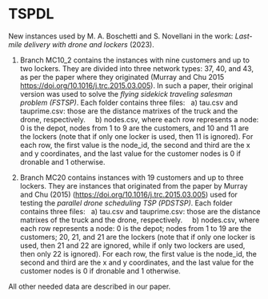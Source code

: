 # TSPDL

New instances used by M. A. Boschetti and S. Novellani in the work: _Last-mile delivery with drone and lockers_ (2023).

1) Branch MC10_2 contains the instances with nine customers and up to two lockers.
They are divided into three network types: 37, 40, and 43, as per the paper where they originated (Murray and Chu 2015 https://doi.org/10.1016/j.trc.2015.03.005). In such a paper, their original version was used to solve the _flying sidekick traveling salesman problem (FSTSP)_.
Each folder contains three files:
  a) tau.csv and tauprime.csv: those are the distance matrixes of the truck and the drone, respectively.  
  b) nodes.csv, where each row represents a node: 0 is the depot, nodes from 1 to 9 are the customers, and 10 and 11 are the lockers (note that if only one locker is used, then 11 is ignored). For each row, the first value is the node_id, the second and third are the x and y coordinates, and the last value for the customer nodes is 0 if dronable and 1 otherwise.

2) Branch MC20 contains instances with 19 customers and up to three lockers.
They are instances that originated from the paper by Murray and Chu (2015) (https://doi.org/10.1016/j.trc.2015.03.005) used for testing the _parallel drone scheduling TSP (PDSTSP)_.
Each folder contains three files:
  a) tau.csv and tauprime.csv: those are the distance matrixes of the truck and the drone, respectively.  
  b) nodes.csv, where each row represents a node: 0 is the depot; nodes from 1 to 19 are the customers; 20, 21, and 21 are the lockers (note that if only one locker is used, then 21 and 22 are ignored, while if only two lockers are used, then only 22 is ignored). For each row, the first value is the node_id, the second and third are the x and y coordinates, and the last value for the customer nodes is 0 if dronable and 1 otherwise.

All other needed data are described in our paper.
